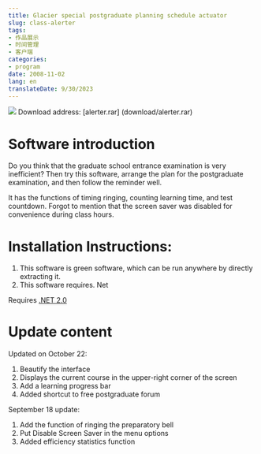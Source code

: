 ```yaml
---
title: Glacier special postgraduate planning schedule actuator
slug: class-alerter
tags:
- 作品展示
- 时间管理
- 客户端
categories:
- program
date: 2008-11-02
lang: en
translateDate: 9/30/2023
---
```


![](classalerter.png)
Download address: [alerter.rar] (download/alerter.rar)

# Software introduction

Do you think that the graduate school entrance examination is very inefficient? Then try this software, arrange the plan for the postgraduate examination, and then follow the reminder well.

It has the functions of timing ringing, counting learning time, and test countdown.
Forgot to mention that the screen saver was disabled for convenience during class hours.

# Installation Instructions:
1. This software is green software, which can be run anywhere by directly extracting it.
2. This software requires. Net

Requires [.NET 2.0](http://www.xdowns.com/soft/38/105/2006/Soft_33400.html)

# Update content
Updated on October 22:
1. Beautify the interface
2. Displays the current course in the upper-right corner of the screen
3. Add a learning progress bar
4. Added shortcut to free postgraduate forum

September 18 update:
1. Add the function of ringing the preparatory bell
2. Put Disable Screen Saver in the menu options
3. Added efficiency statistics function

